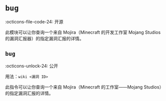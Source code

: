 # `bug`

:octicons-file-code-24: 开源

此模块可以让你查询一个来自 Mojira（Minecraft 的开发工作室 Mojang Studios 的漏洞汇报器）的指定漏洞汇报的详情。

## `bug`
:octicons-unlock-24: 公开

用法：`wiki <漏洞 ID>`

此指令可以让你查询一个来自 Mojira（Minecraft 的工作室——Mojang Studios）的指定漏洞汇报的详情。
